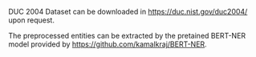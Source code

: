 
DUC 2004 Dataset can be downloaded in https://duc.nist.gov/duc2004/ upon request. 

The preprocessed entities can be extracted by the pretained BERT-NER model provided by https://github.com/kamalkraj/BERT-NER.
